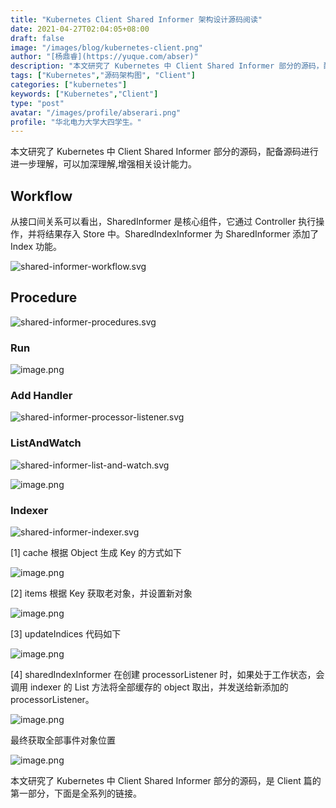 ```yaml
---
title: "Kubernetes Client Shared Informer 架构设计源码阅读"
date: 2021-04-27T02:04:05+08:00
draft: false
image: "/images/blog/kubernetes-client.png"
author: "[杨鼎睿](https://yuque.com/abser)"
description: "本文研究了 Kubernetes 中 Client Shared Informer 部分的源码，配备源码进行进一步理解，可以加深理解,增强相关设计能力。"
tags: ["Kubernetes","源码架构图", "Client"]
categories: ["kubernetes"]
keywords: ["Kubernetes","Client"]
type: "post"
avatar: "/images/profile/abserari.png"
profile: "华北电力大学大四学生。"
---
```

本文研究了 Kubernetes 中 Client Shared Informer 部分的源码，配备源码进行进一步理解，可以加深理解,增强相关设计能力。

## Workflow
从接口间关系可以看出，SharedInformer 是核心组件，它通过 Controller 执行操作，并将结果存入 Store 中。SharedIndexInformer 为 SharedInformer 添加了 Index 功能。

![shared-informer-workflow.svg](1.png)

## Procedure
![shared-informer-procedures.svg](procedure.svg)

### Run
![image.png](3.png)

### Add Handler
![shared-informer-processor-listener.svg](4.png)

### ListAndWatch
![shared-informer-list-and-watch.svg](5.png)

![image.png](6.png)

### Indexer
![shared-informer-indexer.svg](7.png)

[1] cache 根据 Object 生成 Key 的方式如下

![image.png](8.png)

[2] items 根据 Key 获取老对象，并设置新对象

![image.png](9.png)

[3] updateIndices 代码如下

![image.png](10.png)

[4] sharedIndexInformer 在创建 processorListener 时，如果处于工作状态，会调用 indexer 的 List 方法将全部缓存的 object 取出，并发送给新添加的 processorListener。

![image.png](11.png)

最终获取全部事件对象位置

![image.png](12.png)


本文研究了 Kubernetes 中 Client Shared Informer 部分的源码，是 Client 篇的第一部分，下面是全系列的链接。

